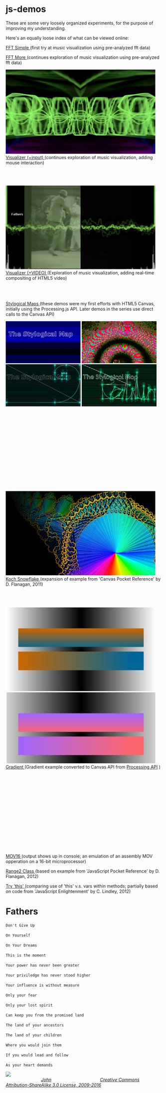 js-demos
========

These are some very loosely organized experiments, for the purpose of improving my understanding.

Here's an equally loose index of what can be viewed online:


[FFT Simple ](fft-simple.html)
(first try at music visualization using pre-analyzed fft data)


[FFT More ](fft.html)
(continues exploration of music visualization using pre-analyzed fft data)


![Visualizer+](visualizer.png)
[Visualizer (+input) ](visualizer.html)
(continues exploration of music visualization, adding mouse interaction)
<br /><br /><br /><br />

![Visualizer+Video](fathers.png)
[Visualizer (+VIDEO) ](happy-b-day.html)
(Exploration of music visualization, adding real-time compositing of HTML5 video)
<br /><br /><br /><br />


[Stylogical Maps ](stymaps/intro.005.html)
(these demos were my first efforts with HTML5 Canvas, initially using the Processing.js API. Later demos in the series use direct calls to the Canvas API)

![Stymaps11](stymaps/images/stymaps11.gif) 	![Stymaps12](stymaps/images/stymaps12.gif)
![Stymaps15](stymaps/images/stymaps15.gif) 	![Stymaps25](stymaps/images/stymaps25.gif)
<br /><br /><br /><br />
<br /><br /><br /><br />
<br /><br /><br /><br />
<br /><br /><br /><br />


![Koch Snowflake](kochflake.png)
[Koch Snowflake ](kochflake.html)
(expansion of example from 'Canvas Pocket Reference' by D. Flanagan, 2011)
<br /><br /><br /><br />


![Gradient Example](gradient.png)
[Gradient ](gradient.html)
(Gradient example converted to Canvas API from [Processing API](http://processing.org/examples/lineargradient.html) )
<br /><br /><br /><br />
<br /><br /><br /><br />
<br /><br /><br /><br />
<br /><br /><br /><br />


[MOV16 ](mov16.html)
(output shows up in console; an emulation of an assembly MOV opperation on a 16-bit microprocessor)

[Range2 Class ](class.html)
(based on example from 'JavaScript Pocket Reference' by D. Flanagan, 2012)

[Try 'this' ](this.html)
(comparing use of 'this' v.s. vars within methods; partially based on code from 'JavaScript Enlightenment' by C. Lindley, 2012)



<h1 id="text_title">Fathers</h1>
<p id="text_copy" style="display:none;">

    Don't Give Up

    On Yourself

    On Your Dreams

    This is the moment

    Your power has never been greater

    Your priviledge has never stood higher

    Your influence is without measure

    Only your fear

    Only your lost spirit

    Can keep you from the promised land

    The land of your ancestors

    The land of your children

    Where you would join them

    If you would lead and follow

    As your heart demands
</p>

<div id="stream" style="display:none; text-align:center">
  <video id="aud1" preload="auto"  controls="true">
    <source src="https://s3-us-west-1.amazonaws.com/real-currents/js-demos/video/fathers.mp4" />
    <source src="https://s3-us-west-1.amazonaws.com/real-currents/js-demos/video/fathers.ogv" />
  </video>
</div>

<p id="vstatus"></p>
<p id="license" style="color:#fff">
	<img src="http://i.creativecommons.org/l/by-sa/3.0/nz/88x31.png"  style="width: 88px;" alt="Creative Commons Licence"><br />
	<em>These demos by <a href="mailto:john@real-currents.com">John</a> are licensed under the <a href="http://creativecommons.org/licenses/by-sa/3.0/nz/deed.en_GB">Creative Commons Attribution-ShareAlike 3.0 License, 2009-2016</a></em>
</p>

<script type="text/javascript" id="cvSrc" src="/js-demos/scripts/interact-visualizer.js"></script>
